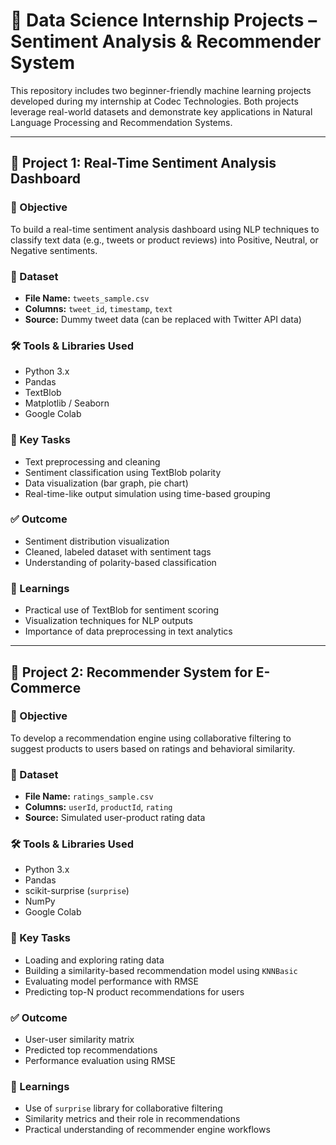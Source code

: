# 🧠 Data Science Internship Projects – Sentiment Analysis & Recommender System

This repository includes two beginner-friendly machine learning projects developed during my internship at Codec Technologies. Both projects leverage real-world datasets and demonstrate key applications in Natural Language Processing and Recommendation Systems.

---

## 📌 Project 1: Real-Time Sentiment Analysis Dashboard

### 🎯 Objective
To build a real-time sentiment analysis dashboard using NLP techniques to classify text data (e.g., tweets or product reviews) into Positive, Neutral, or Negative sentiments.

### 📂 Dataset
- **File Name:** `tweets_sample.csv`
- **Columns:** `tweet_id`, `timestamp`, `text`
- **Source:** Dummy tweet data (can be replaced with Twitter API data)

### 🛠 Tools & Libraries Used
- Python 3.x
- Pandas
- TextBlob
- Matplotlib / Seaborn
- Google Colab

### 🚀 Key Tasks
- Text preprocessing and cleaning
- Sentiment classification using TextBlob polarity
- Data visualization (bar graph, pie chart)
- Real-time-like output simulation using time-based grouping

### ✅ Outcome
- Sentiment distribution visualization
- Cleaned, labeled dataset with sentiment tags
- Understanding of polarity-based classification

### 🧠 Learnings
- Practical use of TextBlob for sentiment scoring
- Visualization techniques for NLP outputs
- Importance of data preprocessing in text analytics

---

## 📌 Project 2: Recommender System for E-Commerce

### 🎯 Objective
To develop a recommendation engine using collaborative filtering to suggest products to users based on ratings and behavioral similarity.

### 📂 Dataset
- **File Name:** `ratings_sample.csv`
- **Columns:** `userId`, `productId`, `rating`
- **Source:** Simulated user-product rating data

### 🛠 Tools & Libraries Used
- Python 3.x
- Pandas
- scikit-surprise (`surprise`)
- NumPy
- Google Colab

### 🚀 Key Tasks
- Loading and exploring rating data
- Building a similarity-based recommendation model using `KNNBasic`
- Evaluating model performance with RMSE
- Predicting top-N product recommendations for users

### ✅ Outcome
- User-user similarity matrix
- Predicted top recommendations
- Performance evaluation using RMSE

### 🧠 Learnings
- Use of `surprise` library for collaborative filtering
- Similarity metrics and their role in recommendations
- Practical understanding of recommender engine workflows
